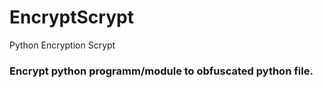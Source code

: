 # EncryptScrypt
Python Encryption Scrypt

### Encrypt python programm/module to obfuscated python file.
